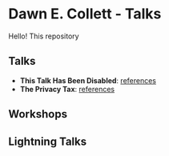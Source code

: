 # Dawn E. Collett - Talks

Hello! This repository 

## Talks

- **This Talk Has Been Disabled**: [references](https://github.com/lisushka/tthbd)
- **The Privacy Tax**: [references](https://github.com/lisushka/privacy-tax)

## Workshops

## Lightning Talks
